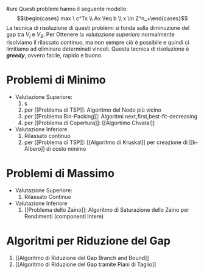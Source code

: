 #uni 
Questi problemi hanno il seguente modello:
$$\begin{cases} max \ c^Tx \\ Ax \leq b \\ x \in Z^n_+\end{cases}$$
La tecnica di risoluzione di questi problemi si fonda sulla diminuzione del gap tra $V_I$ e $V_S$.
Per Ottenere la _valutazione superiore_ normalmente risolviamo il rilassato continuo, ma non sempre ciò è possibile e quindi ci limitiamo ad eliminare determinati vincoli.
Questa tecnica di risoluzione è ___greedy___, ovvero facile, rapido e buono.
# Problemi di Minimo
- Valutazione Superiore:
  1. s
  2. per [[Problema di TSP]]: Algoritmo del Nodo più vicino
  3. per [[Problema Bin-Packing]]: Algoritmi next,first,best-fit-decreasing
  4. per [[Problema di Copertura]]: [[Algortimo Chvatal]] 
- Valutazione Inferiore
  1. Rilassato continuo
  2. per [[Problema di TSP]]: [[Algoritmo di Kruskal]] per creazione di [[k-Albero]] di costo minimo
# Problemi di Massimo
- Valutazione Superiore:
  1. Rilassato Continuo
- Valutazione Inferiore
  1. [[Problema dello Zaino]]: Algoritmo di Saturazione dello Zaino per Rendimenti (componenti Intere)
# Algoritmi per Riduzione del Gap
1. [[Algoritmo di Riduzione del Gap Branch and Bound]]
2. [[Algoritmo di Riduzione del Gap tramite Piani di Taglio]] 